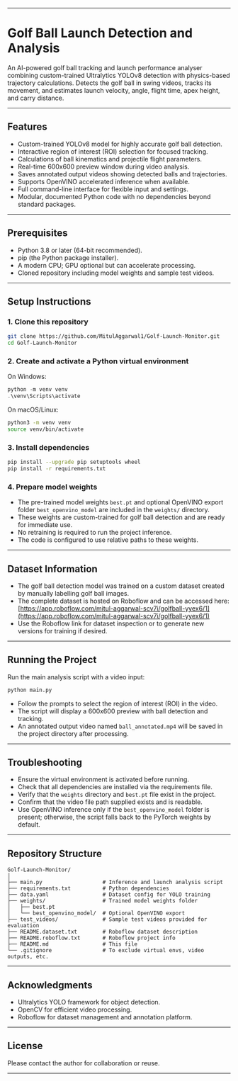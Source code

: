 ***

# Golf Ball Launch Detection and Analysis

An AI-powered golf ball tracking and launch performance analyser combining custom-trained Ultralytics YOLOv8 detection with physics-based trajectory calculations. Detects the golf ball in swing videos, tracks its movement, and estimates launch velocity, angle, flight time, apex height, and carry distance.

***

## Features

- Custom-trained YOLOv8 model for highly accurate golf ball detection.
- Interactive region of interest (ROI) selection for focused tracking.
- Calculations of ball kinematics and projectile flight parameters.
- Real-time 600x600 preview window during video analysis.
- Saves annotated output videos showing detected balls and trajectories.
- Supports OpenVINO accelerated inference when available.
- Full command-line interface for flexible input and settings.
- Modular, documented Python code with no dependencies beyond standard packages.

***

## Prerequisites

- Python 3.8 or later (64-bit recommended).
- pip (the Python package installer).
- A modern CPU; GPU optional but can accelerate processing.
- Cloned repository including model weights and sample test videos.

***

## Setup Instructions

### 1. Clone this repository

```bash
git clone https://github.com/MitulAggarwal1/Golf-Launch-Monitor.git
cd Golf-Launch-Monitor
```

### 2. Create and activate a Python virtual environment

On Windows:

```powershell
python -m venv venv
.\venv\Scripts\activate
```

On macOS/Linux:

```bash
python3 -m venv venv
source venv/bin/activate
```

### 3. Install dependencies

```bash
pip install --upgrade pip setuptools wheel
pip install -r requirements.txt
```

### 4. Prepare model weights

- The pre-trained model weights `best.pt` and optional OpenVINO export folder `best_openvino_model` are included in the `weights/` directory.
- These weights are custom-trained for golf ball detection and are ready for immediate use.
- No retraining is required to run the project inference.
- The code is configured to use relative paths to these weights.

***

## Dataset Information

- The golf ball detection model was trained on a custom dataset created by manually labelling golf ball images.
- The complete dataset is hosted on Roboflow and can be accessed here: [https://app.roboflow.com/mitul-aggarwal-scv7i/golfball-yyex6/1](https://app.roboflow.com/mitul-aggarwal-scv7i/golfball-yyex6/1)
- Use the Roboflow link for dataset inspection or to generate new versions for training if desired.

***

## Running the Project

Run the main analysis script with a video input:

```bash
python main.py
```

- Follow the prompts to select the region of interest (ROI) in the video.
- The script will display a 600x600 preview with ball detection and tracking.
- An annotated output video named `ball_annotated.mp4` will be saved in the project directory after processing.

***

## Troubleshooting

- Ensure the virtual environment is activated before running.
- Check that all dependencies are installed via the requirements file.
- Verify that the `weights` directory and `best.pt` file exist in the project.
- Confirm that the video file path supplied exists and is readable.
- Use OpenVINO inference only if the `best_openvino_model` folder is present; otherwise, the script falls back to the PyTorch weights by default.

***

## Repository Structure

```
Golf-Launch-Monitor/
│
├── main.py                   # Inference and launch analysis script
├── requirements.txt          # Python dependencies
├── data.yaml                 # Dataset config for YOLO training
├── weights/                  # Trained model weights folder
│   ├── best.pt
│   └── best_openvino_model/  # Optional OpenVINO export
├── test_videos/              # Sample test videos provided for evaluation
├── README.dataset.txt        # Roboflow dataset description
├── README.roboflow.txt       # Roboflow project info
├── README.md                 # This file
└── .gitignore                # To exclude virtual envs, video outputs, etc.
```

***

## Acknowledgments

- Ultralytics YOLO framework for object detection.
- OpenCV for efficient video processing.
- Roboflow for dataset management and annotation platform.

***

## License

Please contact the author for collaboration or reuse.

***
